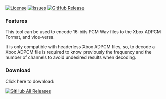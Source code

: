 [![License](https://img.shields.io/github/license/jmarti856/xbox_adpcm-encoder_decoder)](https://www.gnu.org/licenses/gpl-3.0.html)
[![Issues](https://img.shields.io/github/issues/jmarti856/xbox_adpcm-encoder_decoder)](https://github.com/jmarti856/xbox_adpcm-encoder_decoder/issues)
[![GitHub Release](https://img.shields.io/github/v/release/jmarti856/xbox_adpcm-encoder_decoder)](https://github.com/jmarti856/xbox_adpcm-encoder_decoder/releases/latest)

### Features
This tool can be used to encode 16-bits PCM Wav files to the Xbox ADPCM Format, and vice-versa. 

It is only compatible with headerless Xbox ADPCM files, so, to decode a Xbox ADPCM file is required to know previously the frequency and the number of channels to avoid undesired results when decoding. 

### Download
Click here to download:

[![GitHub All Releases](https://img.shields.io/github/v/release/jmarti856/xbox_adpcm-encoder_decoder?style=for-the-badge)](https://github.com/jmarti856/xbox_adpcm-encoder_decoder/releases/latest)
